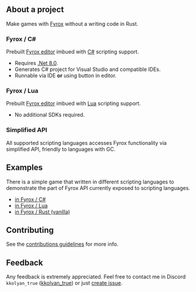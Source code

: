 ## About a project
Make games with [Fyrox](https://fyrox.rs) without a writing code in Rust.

### Fyrox / C#
Prebuilt [Fyrox editor](https://fyrox-book.github.io/beginning/editor_overview.html) imbued with [C#](https://learnxinyminutes.com/csharp/) scripting support.
* Requires [.Net 8.0](https://dotnet.microsoft.com/en-us/download/dotnet/thank-you/sdk-8.0.410-windows-x64-installer).
* Generates C# project for Visual Studio and compatible IDEs.
* Runnable via IDE **or** using button in editor.

### Fyrox / Lua
Prebuilt [Fyrox editor](https://fyrox-book.github.io/beginning/editor_overview.html) imbued with [Lua](https://learnxinyminutes.com/lua/) scripting support.
* No additional SDKs required.

### Simplified API
All supported scripting languages accesses Fyrox functionality via simplified API, friendly to languages with GC.

## Examples
There is a simple game that written in different scripting languages to demonstrate the part of Fyrox API currently exposed to scripting languages.
* [in Fyrox / C#](langs/cs/examples/Guards)
* [in Fyrox / Lua](langs/lua/examples/guards)
* [in Fyrox / Rust (vanilla)](https://github.com/kkolyan/fyrox_guards)

## Contributing
See the [contributions guidelines]((CONTRIBUTING.md)) for more info.

## Feedback
Any feedback is extremely appreciated.
Feel free to contact me in Discord `kkolyan_true` ([kkolyan_true](https://discord.com/users/333644000302989314)) or just [create issue](https://github.com/kkolyan/fyrox_lite/issues/new).

